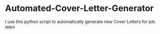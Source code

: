 # Automated-Cover-Letter-Generator
I use this python script to automatically generate new Cover Letters for job apps
